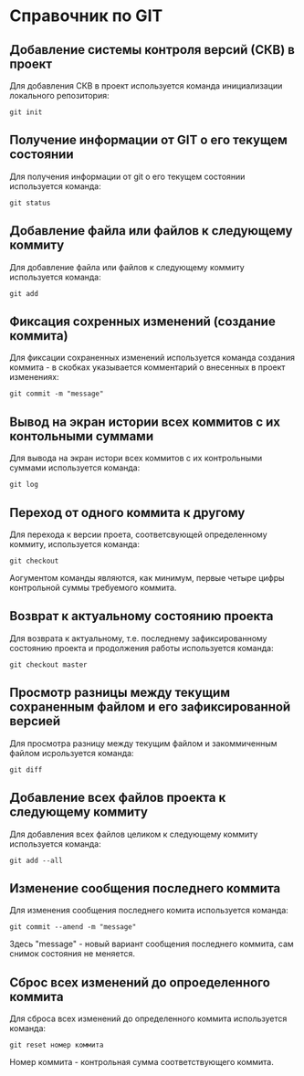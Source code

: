# Справочник по GIT

## Добавление системы контроля версий (СКВ) в проект

Для добавления СКВ в проект используется команда инициализации локального репозитория:

```
git init
```
## Получение информации от GIT о его текущем состоянии

Для получения информации от git о его текущем состоянии используется команда:

```
git status
```
## Добавление файла или файлов к следующему коммиту

Для добавление файла или файлов к следующему коммиту используется команда:

```
git add
```
## Фиксация сохренных изменений (создание коммита)

Для фиксации сохраненных изменений используется команда создания коммита - в скобках указывается комментарий о внесенных в проект изменениях:

```
git commit -m "message"
```
## Вывод на экран истории всех коммитов с их контольными суммами

Для вывода на экран истори всех коммитов с их контрольными суммами используется команда:

```
git log
```
## Переход от  одного коммита к другому

Для перехода к версии проета, соответсвующей определенному коммиту, используется команда:

```
git checkout
```
Аогументом команды являются, как минимум, первые четыре цифры контрольной суммы требуемого коммита.

## Возврат к актуальному состоянию проекта

Для возврата к актуальному, т.е. последнему зафиксированному состоянию проекта и продолжения работы используется команда:

```
git checkout master
```
## Просмотр разницы между текущим сохраненным файлом и его зафиксированной версией

Для просмотра разницу между текущим файлом и закоммиченным файлом исрользуется команда:

```
git diff
```
## Добавление всех файлов проекта к следующему коммиту

Для добавления всех файлов целиком к следующему коммиту используется команда:

```
git add --all
```
## Изменение сообщения последнего коммита

Для изменения сообщения последнего комита используется команда:

```
git commit --amend -m "message"
```
Здесь "message" - новый вариант сообщения последнего коммита, сам снимок состояния не меняется.

## Сброс всех изменений до опроеделенного коммита

Для сброса всех изменений до определенного коммита используется команда:

```
git reset номер коммита
```
Номер коммита - контрольная сумма соответствующего коммита.
